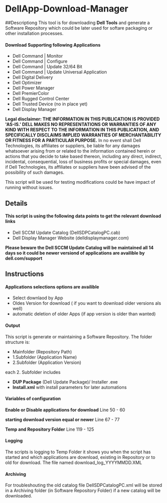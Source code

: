 # DellApp-Download-Manager

##Descriptiong
This tool is for downloading **Dell Tools** and generate a Software Repository which could be later used for softare packaging or other installation processes.

#### Download Supporting following Applications

- Dell Command | Monitor
- Dell Command | Configure
- Dell Command | Update 32/64 Bit
- Dell Command | Update Universal Application
- Dell Digital Delivery
- Dell Optimizer
- Dell Power Manager
- Dell PremierColor
- Dell Rugged Control Center
- Dell Trusted Device (no in place yet)
- Dell Display Manager

**Legal disclaimer: THE INFORMATION IN THIS PUBLICATION IS PROVIDED 'AS-IS.' DELL MAKES NO REPRESENTATIONS OR WARRANTIES OF ANY KIND WITH RESPECT TO THE INFORMATION IN THIS PUBLICATION, AND SPECIFICALLY DISCLAIMS IMPLIED WARRANTIES OF MERCHANTABILITY OR FITNESS FOR A PARTICULAR PURPOSE.** In no event shall Dell Technologies, its affiliates or suppliers, be liable for any damages whatsoever arising from or related to the information contained herein or actions that you decide to take based thereon, including any direct, indirect, incidental, consequential, loss of business profits or special damages, even if Dell Technologies, its affiliates or suppliers have been advised of the possibility of such damages.

This script will be used for testing modifications could be have impact of running without issues.

## Details

#### This script is using the following data points to get the relevant download links

- Dell SCCM Update Catalog (DellSDPCatalogPC.cab)
- Dell Display Manager Website (delldisplaymanager.com)

**Please beware the Dell SCCM Update Catalog will be maintained all 14 days so it could be newer versiond of applications are availible by dell.com/support**

## Instructions

#### Applications selections options are availible

- Select downlaod by App
- Oldes Version for download ( if you want to download older versions als well)
- automatic deletion of older Apps (if app version is older than wanted)

#### Output

This script is generate or maintaining a Software Repository. The folder structure is:

- Mainfolder (Repository Path)
- 1.Subfolder (Application Name)
- 2.Subfolder (Application Version)



each 2. Subfolder includes
- **DUP Package** (Dell Update Package)/ Installer .exe
- **Install.xml** with install parameters for later automations


#### Variables of configuration

**Enable or Disable applications for download** Line 50 - 60

**starting download version equal or newer** Line 67 - 77

**Temp and Repository Folder** Line 119 - 125

#### Logging

The scripts is logging to Temp Folder it shows you when the script has started and which applications are download, existing in Repository or to old for download.
The file named download_log_YYYYMMDD.XML

#### Archiving

For troubleshouting the old catalog file DellSDPCatalogPC.xml will be stored in a Archiving folder (in Software Repository Folder) if a new catalog will be downloaded.



